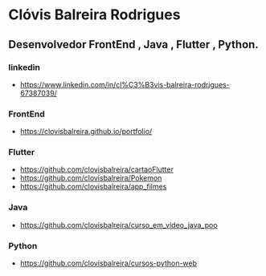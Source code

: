# Clóvis Balreira Rodrigues 
## Desenvolvedor FrontEnd , Java , Flutter , Python.
### linkedin
* https://www.linkedin.com/in/cl%C3%B3vis-balreira-rodrigues-67387039/
### FrontEnd 
* https://clovisbalreira.github.io/portfolio/
### Flutter
* https://github.com/clovisbalreira/cartaoFlutter
* https://github.com/clovisbalreira/Pokemon
* https://github.com/clovisbalreira/app_filmes
### Java 
* https://github.com/clovisbalreira/curso_em_video_java_poo
### Python 
* https://github.com/clovisbalreira/cursos-python-web


<!--
**clovisbalreira/clovisbalreira** is a ✨ _special_ ✨ repository because its `README.md` (this file) appears on your GitHub profile.

Here are some ideas to get you started:

- 🔭 I’m currently working on ...
- 🌱 I’m currently learning ...
- 👯 I’m looking to collaborate on ...
- 🤔 I’m looking for help with ...
- 💬 Ask me about ...
- 📫 How to reach me: ...
- 😄 Pronouns: ...
- ⚡ Fun fact: ...
-->
